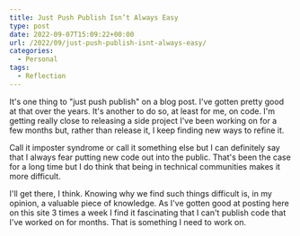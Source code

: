 ```yaml
---
title: Just Push Publish Isn’t Always Easy
type: post
date: 2022-09-07T15:09:22+00:00
url: /2022/09/just-push-publish-isnt-always-easy/
categories:
  - Personal
tags:
  - Reflection
---
```


It's one thing to "just push publish" on a blog post. I've gotten pretty good at that over the years. It's another to do so, at least for me, on code. I'm getting really close to releasing a side project I've been working on for a few months but, rather than release it, I keep finding new ways to refine it.

Call it imposter syndrome or call it something else but I can definitely say that I always fear putting new code out into the public. That's been the case for a long time but I do think that being in technical communities makes it more difficult.

I'll get there, I think. Knowing why we find such things difficult is, in my opinion, a valuable piece of knowledge. As I've gotten good at posting here on this site 3 times a week I find it fascinating that I can't publish code that I've worked on for months. That is something I need to work on.